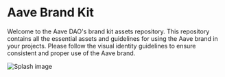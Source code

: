 # Aave Brand Kit

Welcome to the Aave DAO's brand kit assets repository. This repository contains all the essential assets and guidelines for using the Aave brand in your projects. Please follow the visual identity guidelines to ensure consistent and proper use of the Aave brand.

![Splash image](/aave-dao/aave-brand-kit/blob/ga/readme/Readme/splash.png "Splash")
